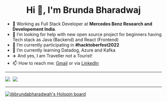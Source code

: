 <h1 align="center">Hi 👋, I'm Brunda Bharadwaj</h1>

- 💼 Working as Full Stack Developer at <b>Mercedes Benz Research and Developement India</b>.
- 🤔 I’m looking for help with new open source project for beginners having Tech stack  as Java (Backend) and React (Frontend)
- 🔭 I’m currently participating in **#hacktoberfest2022**
- 🌱 I’m currently learning Datadog, Azure and Kafka
- :airplane: And yes, I am Traveller not a Tourist!
- 📫 How to reach me: <a href="mailto:brundabharadwaj22@gmail.com" target="_blank">Gmail</a> or via [LinkedIn](www.linkedin.com/in/brunda-m-bharadwaj)
****
<div><img src="https://github-readme-stats.vercel.app/api?username=brundabharadwaj&&show_icons=true&title_color=fe3fdd&icon_color=bd2adf&text_color=daa7de&bg_color=151517"/>&nbsp;&nbsp;<img src="https://leetcard.jacoblin.cool/brunda_bharadwaj?theme=dark&font=Content&ext=contest"/></div>

****
[![@brundabharadwah's Holopin board](https://holopin.io/api/user/board?user=brundabharadwah)](https://holopin.io/@brundabharadwah)



<!--
**brundabharadwaj/brundabharadwaj** is a ✨ _special_ ✨ repository because its `README.md` (this file) appears on your GitHub profile.

Here are some ideas to get you started:

- 🔭 I’m currently working on ...
- 🌱 I’m currently learning ...
- 👯 I’m looking to collaborate on ...
- 🤔 I’m looking for help with ...
- 💬 Ask me about ...
- 📫 How to reach me: ...
- 😄 Pronouns: ...
- ⚡ Fun fact: ...
-->
